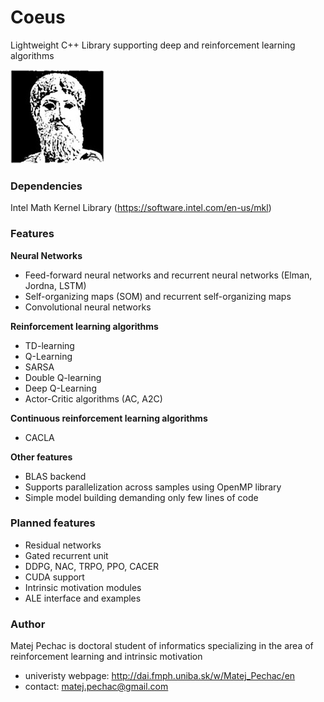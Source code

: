 # Coeus

Lightweight C++ Library supporting deep and reinforcement learning algorithms

![](https://raw.githubusercontent.com/Iskandor/Coeus/master/Logo/logo.jpg)

### Dependencies
Intel Math Kernel Library (https://software.intel.com/en-us/mkl)

### Features
**Neural Networks**
- Feed-forward neural networks and recurrent neural networks (Elman, Jordna, LSTM)
- Self-organizing maps (SOM) and recurrent self-organizing maps
- Convolutional neural networks

**Reinforcement learning algorithms**
- TD-learning
- Q-Learning
- SARSA
- Double Q-learning
- Deep Q-Learning
- Actor-Critic algorithms (AC, A2C)

**Continuous reinforcement learning algorithms**
- CACLA
 
**Other features**
- BLAS backend
- Supports parallelization across samples using OpenMP library
- Simple model building demanding only few lines of code

### Planned features
- Residual networks
- Gated recurrent unit
- DDPG, NAC, TRPO, PPO, CACER
- CUDA support
- Intrinsic motivation modules
- ALE interface and examples

### Author
Matej Pechac is doctoral student of informatics specializing in the area of reinforcement learning and intrinsic motivation
- univeristy webpage: http://dai.fmph.uniba.sk/w/Matej_Pechac/en
- contact: matej.pechac@gmail.com